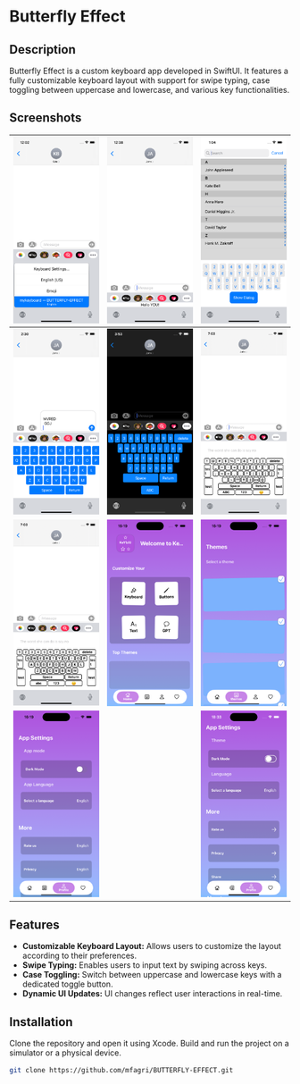 # Butterfly Effect



## Description

Butterfly Effect is a custom keyboard app developed in SwiftUI. It features a fully customizable keyboard layout with support for swipe typing, case toggling between uppercase and lowercase, and various key functionalities.

## Screenshots

| ![Screenshot 1](screens/Simulator%20Screen%20Shot%20-%20iPhone%2012%20-%202024-07-02%20at%2000.02.51.png) | ![Screenshot 2](screens/Simulator%20Screen%20Shot%20-%20iPhone%2012%20-%202024-07-02%20at%2000.38.37.png) | ![Screenshot 3](screens/Simulator%20Screen%20Shot%20-%20iPhone%2012%20-%202024-07-02%20at%2001.04.01.png) |
|:--:|:--:|:--:|
| ![Screenshot 4](screens/Simulator%20Screen%20Shot%20-%20iPhone%2012%20-%202024-07-02%20at%2002.30.59.png) | ![Screenshot 5](screens/Simulator%20Screen%20Shot%20-%20iPhone%2012%20-%202024-07-02%20at%2003.53.56.png) | ![Screenshot 6](screens/Simulator%20Screen%20Shot%20-%20iPhone%2011%20-%202024-07-03%20at%2007.03.13.png) |
| ![Screenshot 7](screens/Simulator%20Screen%20Shot%20-%20iPhone%2011%20-%202024-07-03%20at%2007.03.22.png) | ![Screenshot 8](screens/Simulator%20Screenshot%20-%20iPhone%2015%20-%202024-07-11%20at%2016.19.33.png) | ![Screenshot 9](screens/Simulator%20Screenshot%20-%20iPhone%2015%20-%202024-07-11%20at%2016.19.36.png) |
| ![Screenshot 10](screens/Simulator%20Screenshot%20-%20iPhone%2015%20-%202024-07-11%20at%2016.19.40.png) |  | ![Screenshot 11](screens/Simulator%20Screenshot%20-%20iPhone%2015%20-%202024-07-11%20at%2018.33.31.png) | ![Screenshot 12](screens/Simulator%20Screenshot%20-%20iPhone%2015%20-%202024-07-15%20at%2018.17.38.png)


## Features

- **Customizable Keyboard Layout:** Allows users to customize the layout according to their preferences.
- **Swipe Typing:** Enables users to input text by swiping across keys.
- **Case Toggling:** Switch between uppercase and lowercase keys with a dedicated toggle button.
- **Dynamic UI Updates:** UI changes reflect user interactions in real-time.

## Installation

Clone the repository and open it using Xcode. Build and run the project on a simulator or a physical device.

```bash
git clone https://github.com/mfagri/BUTTERFLY-EFFECT.git

